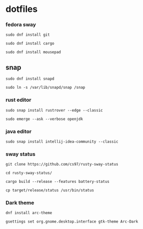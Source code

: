 # dotfiles




### fedora sway
```
sudo dnf install git
```
```
sudo dnf install cargo
```
```
sudo dnf install mousepad
```

## snap
```
sudo dnf install snapd
```

```
sudo ln -s /var/lib/snapd/snap /snap
```
### rust editor
```
sudo snap install rustrover --edge --classic
```
```
sudo emerge --ask --verbose openjdk
```
### java editor
```
sudo snap install intellij-idea-community --classic
```



### sway status
```
git clone https://github.com/cs97/rusty-sway-status
```
```
cd rusty-sway-status/
```
```
cargo build --release --features battery-status
```
```
cp target/release/status /usr/bin/status
```


### Dark theme
```
dnf install arc-theme
```
```
gsettings set org.gnome.desktop.interface gtk-theme Arc-Dark
```

